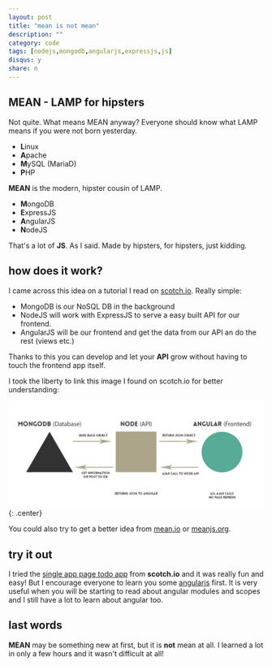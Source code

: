 ```yaml
---
layout: post
title: "mean is not mean"
description: ""
category: code
tags: [nodejs,mongodb,angularjs,expressjs,js]
disqus: y
share: n
---
```


## MEAN - LAMP for hipsters

Not quite. What means MEAN anyway? Everyone should know what LAMP means if you were not born yesterday.

- **L**inux
- **A**pache
- **M**ySQL (MariaD)
- **P**HP

**MEAN** is the modern, hipster cousin of LAMP.

- **M**ongoDB
- **E**xpressJS
- **A**ngularJS
- **N**odeJS

That's a lot of **JS**. As I said. Made by hipsters, for hipsters, just kidding.

## how does it work?

I came across this idea on a tutorial I read on [scotch.io](http://scotch.io/bar-talk/setting-up-a-mean-stack-single-page-application). Really simple:

* MongoDB is our NoSQL DB in the background
* NodeJS will work with ExpressJS to serve a easy built API for our frontend.
* AngularJS will be our frontend and get the data from our API an do the rest (views etc.)

Thanks to this you can develop and let your **API** grow without having to touch the frontend app itself.

I took the liberty to link this image I found on scotch.io for better understanding:

![mean](/img/p/20140724_1.jpg){: .center}

You could also try to get a better idea from [mean.io](http://mean.io) or [meanjs.org](http://meanjs.org).

## try it out

I tried the [single app page todo app](http://scotch.io/tutorials/javascript/creating-a-single-page-todo-app-with-node-and-angular) from **scotch.io** and it was really fun and easy! But I encourage everyone to learn you some [angularjs](http://angularjs.org) first. It is very useful when you will be starting to read about angular modules and scopes and I still have a lot to learn about angular too.

## last words

**MEAN** may be something new  at first, but it is **not** mean at all. I learned a lot in only a few hours and it wasn't difficult at all!




